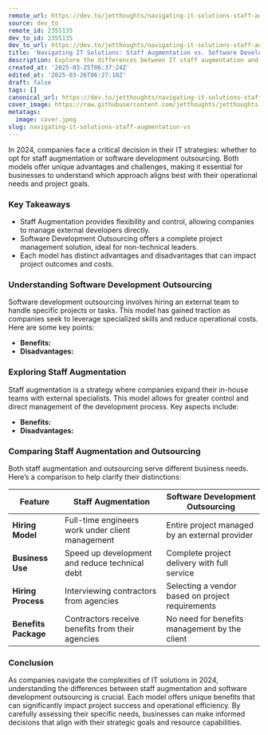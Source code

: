 ```yaml
---
remote_url: https://dev.to/jetthoughts/navigating-it-solutions-staff-augmentation-vs-software-development-outsourcing-in-2024-3hba
source: dev_to
remote_id: 2355135
dev_to_id: 2355135
dev_to_url: https://dev.to/jetthoughts/navigating-it-solutions-staff-augmentation-vs-software-development-outsourcing-in-2024-3hba
title: 'Navigating IT Solutions: Staff Augmentation vs. Software Development Outsourcing in 2024'
description: Explore the differences between IT staff augmentation and software development outsourcing in 2024. Understand the benefits and challenges of each model to make informed decisions for your company's IT strategy.
created_at: '2025-03-25T06:37:24Z'
edited_at: '2025-03-26T06:27:10Z'
draft: false
tags: []
canonical_url: https://dev.to/jetthoughts/navigating-it-solutions-staff-augmentation-vs-software-development-outsourcing-in-2024-3hba
cover_image: https://raw.githubusercontent.com/jetthoughts/jetthoughts.github.io/master/content/blog/navigating-it-solutions-staff-augmentation-vs/cover.jpeg
metatags:
  image: cover.jpeg
slug: navigating-it-solutions-staff-augmentation-vs
---
```

In 2024, companies face a critical decision in their IT strategies: whether to opt for staff augmentation or software development outsourcing. Both models offer unique advantages and challenges, making it essential for businesses to understand which approach aligns best with their operational needs and project goals.

### Key Takeaways

*   Staff Augmentation provides flexibility and control, allowing companies to manage external developers directly.
*   Software Development Outsourcing offers a complete project management solution, ideal for non-technical leaders.
*   Each model has distinct advantages and disadvantages that can impact project outcomes and costs.

### Understanding Software Development Outsourcing

Software development outsourcing involves hiring an external team to handle specific projects or tasks. This model has gained traction as companies seek to leverage specialized skills and reduce operational costs. Here are some key points:

*   **Benefits:**
*   **Disadvantages:**

### Exploring Staff Augmentation

Staff augmentation is a strategy where companies expand their in-house teams with external specialists. This model allows for greater control and direct management of the development process. Key aspects include:

*   **Benefits:**
*   **Disadvantages:**

### Comparing Staff Augmentation and Outsourcing

Both staff augmentation and outsourcing serve different business needs. Here’s a comparison to help clarify their distinctions:

| Feature | Staff Augmentation | Software Development Outsourcing |
| --- | --- | --- |
| **Hiring Model** | Full-time engineers work under client management | Entire project managed by an external provider |
| **Business Use** | Speed up development and reduce technical debt | Complete project delivery with full service |
| **Hiring Process** | Interviewing contractors from agencies | Selecting a vendor based on project requirements |
| **Benefits Package** | Contractors receive benefits from their agencies | No need for benefits management by the client |

### Conclusion

As companies navigate the complexities of IT solutions in 2024, understanding the differences between staff augmentation and software development outsourcing is crucial. Each model offers unique benefits that can significantly impact project success and operational efficiency. By carefully assessing their specific needs, businesses can make informed decisions that align with their strategic goals and resource capabilities.